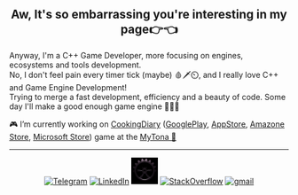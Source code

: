 <h2 align="center">Aw, It's so embarrassing you're interesting in my page👉👈</h2>

Anyway, I'm a C++ Game Developer, more focusing on engines, ecosystems and tools development.<br>
No, I don't feel pain every timer tick (maybe) 🩸🗡️⏲️, and I really love C++ and Game Engine Development!<br>
Trying to merge a fast development, efficiency and a beauty of code. Some day I'll make a good enough game engine 💭✨🌙

🎮 I’m currently working on [CookingDiary][cd_main] ([GooglePlay][cd_gp], [AppStore][cd_as], [Amazone Store][cd_amaz], [Microsoft Store][cd_ms]) game at the [MyTona 🏢][mylove]<br>

<hr>

<p align="center">
 <a href="https://t.me/golxzn/"><img src="https://img.icons8.com/color/48/000000/telegram-app--v4.png" alt="Telegram" /></a>
 <a href="https://www.linkedin.com/in/golxzn/"><img src="https://img.icons8.com/color/48/000000/linkedin-circled--v1.png" alt="LinkedIn" /></a>
 <a href="https://golxzn.github.io/"><img width="48" height="48" src="https://github.com/golxzn/golxzn.github.io/blob/main/assets/logo/gear.gif" alt="[golxzn]" /></a>
 <a href="https://stackoverflow.com/users/13163077/ruslan-golovinsky"><img src="https://img.icons8.com/external-tal-revivo-shadow-tal-revivo/48/000000/external-stack-overflow-is-a-question-and-answer-site-for-professional-logo-shadow-tal-revivo.png" alt="StackOverflow" /></a>
 <a href = "mailto: golxzn@gmail.com"><img width="48" height="48" src="https://img.icons8.com/fluency/48/gmail-new.png" alt="gmail"/></a>
</p>

[mylove]: https://mytona.ru/

[cd_main]: https://cookingdiary.game/
[cd_gp]: https://cooking-diary.onelink.me/PKnG/895ec827
[cd_as]: https://cooking-diary.onelink.me/PKnG/beba8f6
[cd_amaz]: https://cd-amazon.onelink.me/4b1A/e3011683
[cd_ms]: https://cooking-diary.onelink.me/PKnG/3666ec36
